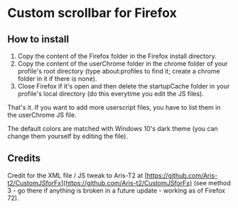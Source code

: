 # Custom scrollbar for Firefox

## How to install

1. Copy the content of the Firefox folder in the Firefox install directory.
2. Copy the content of the userChrome folder in the chrome folder of your profile's root directory (type about:profiles to find it; create a chrome folder in it if there is none).
3. Close Firefox if it's open and then delete the startupCache folder in your profile's local directory (do this everytime you edit the JS files).

That's it. If you want to add more userscript files, you have to list them in the userChrome JS file.

The default colors are matched with Windows 10's dark theme (you can change them yourself by editing the file).

## Credits

Credit for the XML file / JS tweak to Aris-T2 at [https://github.com/Aris-t2/CustomJSforFx](https://github.com/Aris-t2/CustomJSforFx) (see method 3 - go there if anything is broken in a future update - working as of Firefox 72).
